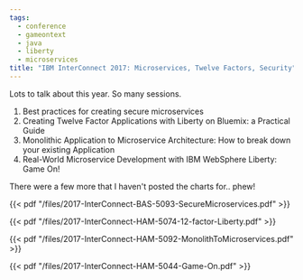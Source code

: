 ```yaml
---
tags:
  - conference
  - gameontext
  - java
  - liberty
  - microservices
title: "IBM InterConnect 2017: Microservices, Twelve Factors, Security"
---
```


Lots to talk about this year. So many sessions.

1. Best practices for creating secure microservices
2. Creating Twelve Factor Applications with Liberty on Bluemix: a Practical Guide
3. Monolithic Application to Microservice Architecture: How to break down your existing Application
4. Real-World Microservice Development with IBM WebSphere Liberty: Game On!

There were a few more that I haven't posted the charts for.. phew!

<!--more-->

{{< pdf "/files/2017-InterConnect-BAS-5093-SecureMicroservices.pdf" >}}

{{< pdf "/files/2017-InterConnect-HAM-5074-12-factor-Liberty.pdf" >}}

{{< pdf "/files/2017-InterConnect-HAM-5092-MonolithToMicroservices.pdf" >}}

{{< pdf "/files/2017-InterConnect-HAM-5044-Game-On.pdf" >}}